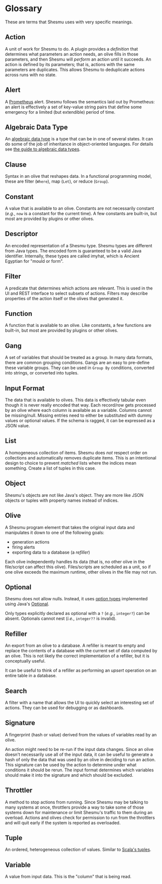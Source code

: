 # Glossary
These are terms that Shesmu uses with very specific meanings.

## Action
A unit of work for Shesmu to do. A plugin provides a _definition_ that
determines what parameters an action needs, an olive fills in those parameters,
and then Shesmu will _perform_ an action until it succeeds. An action is
defined by its parameters; that is, actions with the same parameters are
duplicates. This allows Shesmu to deduplicate actions across runs with no
state.

## Alert
A [Prometheus](https://prometheus.io/) alert. Shesmu follows the semantics laid
out by Prometheus: an alert is effectively a set of key-value string pairs that
define some emergency for a limited (but extendible) period of time.

## Algebraic Data Type
An [algebraic data type](https://en.wikipedia.org/wiki/Algebraic_data_type) is
a type that can be in one of several states. It can do some of the job of
inheritance in object-oriented languages. For details see [the guide to
algebraic data types](algebraicguide.md).

## Clause
Syntax in an olive that reshapes data. In a functional programming model, these
are filter (`Where`), map (`Let`), or reduce (`Group`).

## Constant
A value that is available to an olive. Constants are not necessarily constant
(_e.g._, `now` is a constant for the current time). A few constants are
built-in, but most are provided by plugins or other olives.

## Descriptor
An encoded representation of a Shesmu type. Shesmu types are different from
Java types. The encoded form is guaranteed to be a valid Java identifier.
Internally, these types are called imyhat, which is Ancient Egyptian for "mould
or form".

## Filter
A predicate that determines which actions are relevant. This is used in the UI
and REST interface to select subsets of actions. Filters may describe
properties of the action itself or the olives that generated it.

## Function
A function that is available to an olive. Like constants, a few functions are
built-in, but most are provided by plugins or other olives.

## Gang
A set of variables that should be treated as a group. In many data formats,
there are common grouping conditions. Gangs are an easy to pre-define these
variable groups. They can be used in `Group By` conditions, converted into
strings, or converted into tuples.

## Input Format
The data that is available to olives. This data is effectively tabular even
though it is never really encoded that way. Each record/row gets processed by
an olive where each column is available as a variable. Columns cannot be
missing/null. Missing entries need to either be substituted with dummy values
or optional values. If the schema is ragged, it can be expressed as a JSON
value.

## List
A homogeneous collection of items. Shesmu does *not* respect order on
collections and automatically removes duplicate items. This is an intentional
design to choice to prevent _matched_ lists where the indices mean something.
Create a list of tuples in this case.

## Object
Shesmu's objects are not like Java's object. They are more like JSON objects or
tuples with property names instead of indices.

## Olive
A Shesmu program element that takes the original input data and manipulates it
down to one of the following goals:

- generation actions
- firing alerts
- exporting data to a database (a _refiller_)

Each olive independently handles its data (that is, no other olive in the
file/script can affect this olive). Files/scripts are scheduled as a unit, so
if one olive exceeds the maximum runtime, other olives in the file may not run.

## Optional
Shesmu does not allow nulls. Instead, it uses [option
types](https://en.wikipedia.org/wiki/Option_type) implemented using Java's
[Optional](https://docs.oracle.com/javase/8/docs/api/java/util/Optional.html).

Only types explicitly declared as optional with a `?` (_e.g._, `integer?`) can
be absent. Optionals cannot nest (_i.e._, `integer??` is invalid).


## Refiller
An export from an olive to a database. A refiller is meant to empty and replace
the contents of a database with the current set of data computed by an olive.
This is not likely the correct implementation of a refiller, but it is
conceptually useful.

It can be useful to think of a refiller as performing an _upsert_ operation on
an entire table in a database.

## Search
A filter with a name that allows the UI to quickly select an interesting set of
actions. They can be used for debugging or as dashboards.

## Signature
A fingerprint (hash or value) derived from the values of variables read by an olive.

An action might need to be re-run if the input data changes. Since an olive
doesn't necessarily use all of the input data, it can be useful to generate a
hash of only the data that was used by an olive in deciding to run an action.
This signature can be used by the action to determine under what conditions it
should be rerun. The input format determines which variables should make it
into the signature and which should be excluded.

## Throttler
A method to stop actions from running. Since Shesmu may be talking to many
systems at once, throttlers provide a way to take some of those systems down
for maintenance or limit Shesmu's traffic to them during an overload. Actions
and olives check for permission to run from the throttlers and will quit early
if the system is reported as overloaded.

## Tuple
An ordered, heterogeneous collection of values. Similar to [Scala's
tuples](https://en.wikibooks.org/wiki/Scala/Tuples).

## Variable
A value from input data. This is the "column" that is being read.
